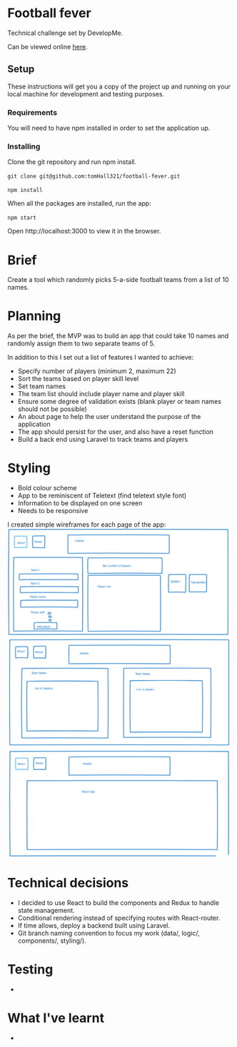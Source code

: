 # Football fever

Technical challenge set by DevelopMe.

Can be viewed online [here](http://https://tomhall321.github.io/football-fever/).

## Setup

These instructions will get you a copy of the project up and running on your local machine for development and testing purposes.

### Requirements

You will need to have npm installed in order to set the application up.

### Installing

Clone the git repository and run npm install.

`git clone git@github.com:tomHall321/football-fever.git`

`npm install`

When all the packages are installed, run the app:

`npm start`

Open http://localhost:3000 to view it in the browser.

# Brief

Create a tool which randomly picks 5-a-side football teams from a list of 10 names.

# Planning

As per the brief, the MVP was to build an app that could take 10 names and randomly assign them to two separate teams of 5.
 
In addition to this I set out a list of features I wanted to achieve:

- Specify number of players (minimum 2, maximum 22)
- Sort the teams based on player skill level
- Set team names
- The team list should include player name and player skill
- Ensure some degree of validation exists (blank player or team names should not be possible)
- An about page to help the user understand the purpose of the application
- The app should persist for the user, and also have a reset function
- Build a back end using Laravel to track teams and players

# Styling

- Bold colour scheme
- App to be reminiscent of Teletext (find teletext style font)
- Information to be displayed on one screen 
- Needs to be responsive

I created simple wireframes for each page of the app: 
<img src="src/styles/images/playerPage.png" width="500px">
<img src="src/styles/images/teamPage.png" width="500px">
<img src="src/styles/images/aboutPage.png" width="500px">

# Technical decisions

- I decided to use React to build the components and Redux to handle state management.
- Conditional rendering instead of specifying routes with React-router.
- If time allows, deploy a backend built using Laravel.
- Git branch naming convention to focus my work (data/, logic/, components/, styling/).

# Testing

- 

# What I've learnt

- 